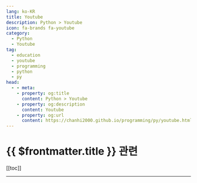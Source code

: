 ```yaml
---
lang: ko-KR
title: Youtube
description: Python > Youtube
icon: fa-brands fa-youtube
category:
  - Python
  - Youtube
tag: 
  - education
  - youtube
  - programming
  - python
  - py
head:
  - - meta:
    - property: og:title
      content: Python > Youtube
    - property: og:description
      content: Youtube
    - property: og:url
      content: https://chanhi2000.github.io/programming/py/youtube.html
---
```


# {{ $frontmatter.title }} 관련

[[toc]]

---

<MyYouTubeItems jsonName="yu-NeuralNine" /><!-- NeuralNine -->
<MyYouTubeItems jsonName="yu-todaycode" /><!-- 오늘코드todaycode -->
<MyYouTubeItems jsonName="yu-TechWithTim" /><!-- Tech With Tim -->
<MyYouTubeItems jsonName="yu-mCoding" /><!-- mCoding -->
<MyYouTubeItems jsonName="yu-jamesbriggs" /><!-- James Briggs -->
<MyYouTubeItems jsonName="yu-ThePyCoach" /><!-- The PyCoach -->
<MyYouTubeItems jsonName="yu-patloeber" /><!-- Patrick Loeber -->
<MyYouTubeItems jsonName="yu-PyConKRtube" /><!-- PyCon Korea -->
<MyYouTubeItems jsonName="yu-ArjanCodes" /><!-- ArjanCodes -->
<MyYouTubeItems jsonName="yu-PythonSimplified" /><!-- Python Simplified -->
<MyYouTubeItems jsonName="yu-Carberra" /><!-- Carberra -->
<MyYouTubeItems jsonName="yu-NeetCode" /><!-- NeetCode -->
<MyYouTubeItems jsonName="yu-DevWonYoung" /><!-- 데브원영 DVWY -->
<MyYouTubeItems jsonName="yu-murtazasworkshop" /><!-- Murtaza's Workshop - Robotics and AI -->
<MyYouTubeItems jsonName="yu-Indently" /><!-- Indently -->
<MyYouTubeItems jsonName="yu-PyDataTV" /><!-- PyData -->
<MyYouTubeItems jsonName="yu-leftykhim" /><!-- 김왼손의 왼손코딩 -->
<MyYouTubeItems jsonName="yu-b001" /><!-- b001 -->
<MyYouTubeItems jsonName="yu-moondevonyt" /><!-- Moon Dev -->
<MyYouTubeItems jsonName="yu-CodingIsFun" /><!-- Coding Is Fun -->
<MyYouTubeItems jsonName="yu-KeithGalli" /><!-- Keith Galli -->
<MyYouTubeItems jsonName="yu-LukeBarousse" /><!-- Luke Barousse -->
<MyYouTubeItems jsonName="yu-GetPythonCode" /><!-- Get Python Code -->
<MyYouTubeItems jsonName="yu-namespaces" /><!-- 일본 프리랜서 개발자 -->
<MyYouTubeItems jsonName="yu-user-rh1qt9zn7h" /><!-- 윤인성 -->
<MyYouTubeItems jsonName="yu-caveofprogramming" /><!-- Cave of Programming -->
<MyYouTubeItems jsonName="yu-csezsw" /><!-- ezsw -->
<MyYouTubeItems jsonName="yu-comdalin" /><!-- 컴달인 - 컴퓨터 달인 -->
<MyYouTubeItems jsonName="yu-coddevx4014" /><!-- CodDevX -->
<MyYouTubeItems jsonName="yu-teddynote" /><!-- 테디노트 TeddyNote -->
<MyYouTubeItems jsonName="yu-Akbun" /><!-- 악분 일상 -->
<MyYouTubeItems jsonName="yu-user-zm1tj9mq1f" /><!-- 크래프트맨 멘탈리티 -->
<MyYouTubeItems jsonName="yu-mathbyteacademy" /><!-- MathByte Academy -->
<MyYouTubeItems jsonName="yu-GrandmaCan" /><!-- GrandmaCan -我阿嬤都會 -->
<MyYouTubeItems jsonName="yu-MITCBMM" /><!-- MITCBMM -->
<MyYouTubeItems jsonName="yu-CodingVillain" /><!-- 코딩빌런 -->
<MyYouTubeItems jsonName="yu-MakeDataUseful" /><!-- Make Data Useful -->
<MyYouTubeItems jsonName="yu-lachone_" /><!-- Luke Hardy -->
<MyYouTubeItems jsonName="yu-TurbineThree" /><!-- TurbineThree -->
<MyYouTubeItems jsonName="yu-basensei8699" /><!-- BA Sensei -->
<MyYouTubeItems jsonName="yu-RaihansCodeShow" /><!-- Raihan'sCodeShow -->
<MyYouTubeItems jsonName="yu-ImcommIT" /><!-- 임커밋 -->
<MyYouTubeItems jsonName="yu-realpython" /><!-- Real Python -->
<MyYouTubeItems jsonName="yu-elliotarledge" /><!-- Elliotcodes -->
<MyYouTubeItems jsonName="yu-pseudocode.2573" /><!-- Pseudocode. -->
<MyYouTubeItems jsonName="yu-pyconza" /><!-- PyCon South Africa -->
<MyYouTubeItems jsonName="yu-zlliu246" /><!-- Python With Liu -->
<MyYouTubeItems jsonName="yu-ComputerSciencecompsci112358" /><!-- Computer Science -->
<MyYouTubeItems jsonName="yu-boanproject" /><!-- 보안프로젝트[boanproject] -->
<MyYouTubeItems jsonName="yu-pixegami" /><!-- pixegami -->
<MyYouTubeItems jsonName="yu-Socratica" /><!-- Socratica -->
<MyYouTubeItems jsonName="yu-doumcode" /><!-- 도움코드 쉬운예 DoumCode 데이터홍교수 -->
<MyYouTubeItems jsonName="yu-_wy_choi" /><!-- 코드남(코드 주는 남자) -->
<MyYouTubeItems jsonName="yu-MargaritKyurkchyan" /><!-- Margarit Kyurkchyan -->
<MyYouTubeItems jsonName="yu-allmdev" /><!-- allmnet의 Python 개발 채널 -->
<MyYouTubeItems jsonName="yu-it-stant" /><!-- itstant -->
<MyYouTubeItems jsonName="yu-Tech2etc" /><!-- Tech2 etc -->
<MyYouTubeItems jsonName="yu-iamrithmic" /><!-- rithmic -->
<MyYouTubeItems jsonName="yu-code_name_sagang" /><!-- 사강코딩 -->
<MyYouTubeItems jsonName="yu-error_by_night_" /><!-- Error By Night -->
<MyYouTubeItems jsonName="yu-_JohnHammond" /><!-- John Hammond -->
<MyYouTubeItems jsonName="yu-orkslayergamedev" /><!-- Ork Slayer Gamedev -->
<MyYouTubeItems jsonName="yu-bugbytes3923" /><!-- BugBytes -->
<MyYouTubeItems jsonName="yu-akashpadhiyar" /><!-- Akash Padhiyar -->
<MyYouTubeItems jsonName="yu-marearts." /><!-- MareArts -->
<MyYouTubeItems jsonName="yu-itrun" /><!-- 형님IT -->
<MyYouTubeItems jsonName="yu-brendancodes" /><!-- BK Binary -->
<MyYouTubeItems jsonName="yu-jejucodingcamp" /><!-- 제주코딩베이스캠프 -->
<MyYouTubeItems jsonName="yu-ClearCode" /><!-- Clear Code -->
<MyYouTubeItems jsonName="yu-KianBrose" /><!-- Kian Brose -->
<MyYouTubeItems jsonName="yu-1mrnewton" /><!-- Mr. Newton -->
<MyYouTubeItems jsonName="yu-codebasics" /><!-- codebasics -->
<MyYouTubeItems jsonName="yu-mrdbourke" /><!-- Daniel Bourke -->
<MyYouTubeItems jsonName="yu-Magicandskill" /><!-- Pythonic Magic and Skill -->
<MyYouTubeItems jsonName="yu-DavesSpace" /><!-- Dave's Space -->
<MyYouTubeItems jsonName="yu-umarjamilai" /><!-- Umar Jamil -->
<MyYouTubeItems jsonName="yu-GregHogg" /><!-- Greg Hogg -->
<MyYouTubeItems jsonName="yu-나는황쌤이다" /><!-- 나는 황쌤이다 -->
<MyYouTubeItems jsonName="yu-kukjinman" /><!-- SW비전공자 국진맨 -->
<MyYouTubeItems jsonName="yu-logandihel" /><!-- Logan Dihel -->
<MyYouTubeItems jsonName="yu-swithgenie" /><!-- 스윗지니 -->
<MyYouTubeItems jsonName="yu-PortfolioCourses" /><!-- Portfolio Courses -->
<MyYouTubeItems jsonName="yu-easyspub" /><!-- 이지스퍼블리싱 출판사 -->
<MyYouTubeItems jsonName="yu-robotichead" /><!-- robotichead -->
<MyYouTubeItems jsonName="yu-kimfl" /><!-- 프로그래머 김플 스튜디오 -->
<MyYouTubeItems jsonName="yu-Khanradcoder" /><!-- Khanrad -->
<MyYouTubeItems jsonName="yu-DataProfessor" /><!-- Data Professor -->
<MyYouTubeItems jsonName="yu-Dataquestio" /><!-- Dataquest -->
<MyYouTubeItems jsonName="yu-MUQ_UNKNOWN" /><!-- MUQ_UNKNOWN -->
<MyYouTubeItems jsonName="yu-codingnoodle" /><!-- 코딩국수 -->
<MyYouTubeItems jsonName="yu-LearnEDU" /><!-- LearnEDU -->
<MyYouTubeItems jsonName="yu-learnpratap" /><!-- Learn with Pratap -->
<MyYouTubeItems jsonName="yu-nangman002" /><!-- 낭만공돌이 - IT와 비즈니스 이야기 -->
<MyYouTubeItems jsonName="yu-weekendcode" /><!-- WeekendCode 주말코딩 -->
<MyYouTubeItems jsonName="yu-TechWithAlexduta" /><!-- Tech with Alex -->
<MyYouTubeItems jsonName="yu-JsKIM_0_0" /><!-- 김종상 -->
<MyYouTubeItems jsonName="yu-JohnWatsonRooney" /><!-- John Watson Rooney -->
<MyYouTubeItems jsonName="yu-KeithGalli" /><!-- Keith Galli -->
<MyYouTubeItems jsonName="yu-micoding" /><!-- 몰입코딩 아카이브 -->
<MyYouTubeItems jsonName="yu-nadocoding" /><!-- 나도코딩 -->
<MyYouTubeItems jsonName="yu-gis" /><!-- Основы программирования для географов -->
<MyYouTubeItems jsonName="yu-hacoding" /><!-- 하코딩 -->
<MyYouTubeItems jsonName="yu-perpear1" /><!-- 코딩형 -->
<MyYouTubeItems jsonName="yu-WasheraAcademy" /><!-- Washera Academy -->
<MyYouTubeItems jsonName="yu-dougmercer" /><!-- Doug Mercer -->
<MyYouTubeItems jsonName="yu-coreyms" /><!-- Corey Schafer -->
<MyYouTubeItems jsonName="yu-DeveloperVoices" /><!-- Developer Voices -->
<MyYouTubeItems jsonName="yu-MakeDataUseful" /><!-- Make Data Useful -->
<MyYouTubeItems jsonName="yu-ProgrammingKnowledge" /><!-- ProgrammingKnowledge -->
<MyYouTubeItems jsonName="yu-backendbanterfm" /><!-- Backend Banter -->
<MyYouTubeItems jsonName="yu-yunjadong" /><!-- 윤자동 -->
<MyYouTubeItems jsonName="yu-hnasr" /><!-- Hussein Nasser -->
<MyYouTubeItems jsonName="yu-InfoWorld" /><!-- InfoWorld -->
<MyYouTubeItems jsonName="yu-NeetCodeIO" /><!-- NeetCodeIO -->
<MyYouTubeItems jsonName="yu-parttimelarry" /><!-- Part Time Larry -->
<MyYouTubeItems jsonName="yu-davidbombal" /><!-- David Bombal -->
<MyYouTubeItems jsonName="yu-SatyaAchmad" /><!-- Satya Achmad -->
<MyYouTubeItems jsonName="yu-BryanLunduke" /><!-- Bryan Lunduke -->
<MyYouTubeItems jsonName="yu-mr_mux408" /><!-- Alex Mux -->
<MyYouTubeItems jsonName="yu-TiffInTech" /><!-- Tiff In Tech -->
<MyYouTubeItems jsonName="yu-ZAcharyIndy" /><!-- ZAchary Indy -->
<MyYouTubeItems jsonName="yu-DilipItAcademy" /><!-- Dilip IT Academy -->
<MyYouTubeItems jsonName="yu-Pybites" /><!-- Pybites -->
<MyYouTubeItems jsonName="yu-asarandi" /><!-- Alexandr Sarandi -->
<MyYouTubeItems jsonName="yu-hjalfi" /><!-- Poking Technology -->
<MyYouTubeItems jsonName="yu-fast_python" /><!-- fast_python -->
<MyYouTubeItems jsonName="yu-xenoint" /><!-- 이동준 -->
<MyYouTubeItems jsonName="yu-codingwithroby" /><!-- Eric Roby -->
<MyYouTubeItems jsonName="yu-learningsoftwareskills" /><!-- Learning Software -->
<MyYouTubeItems jsonName="yu-codetowin" /><!-- Code To Win -->
<MyYouTubeItems jsonName="yu-BekBrace" /><!-- Bek Brace -->

<TagLinks />